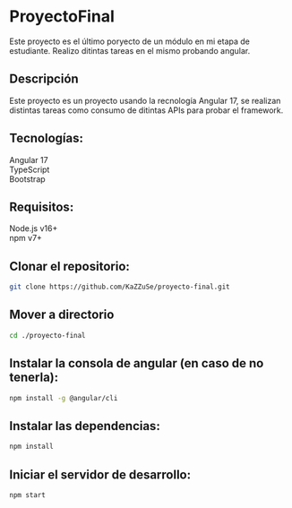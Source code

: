 # ProyectoFinal

Este proyecto es el último poryecto de un módulo en mi etapa de estudiante. Realizo ditintas tareas en el mismo probando angular.

## Descripción
Este proyecto es un proyecto usando la recnología Angular 17, se realizan distintas tareas como consumo de ditintas APIs para probar el framework.

## Tecnologías:

Angular 17\
TypeScript\
Bootstrap

## Requisitos:
Node.js v16+\
npm v7+


## Clonar el repositorio:
```bash
git clone https://github.com/KaZZuSe/proyecto-final.git
```
## Mover a directorio

```bash
cd ./proyecto-final
```

## Instalar la consola de angular (en caso de no tenerla):
```bash
npm install -g @angular/cli
```

## Instalar las dependencias:
```bash
npm install
```

## Iniciar el servidor de desarrollo:
```bash
npm start
```

